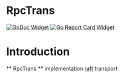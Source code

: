 # RpcTrans

[![GoDoc Widget]][GoDoc] [![Go Report Card Widget]][Go Report Card]

[GoDoc]: https://godoc.org/github.com/eslizn/hashicorp-raft-transport-rpc
[GoDoc Widget]: https://godoc.org/github.com/eslizn/hashicorp-raft-transport-rpc?status.svg
[Go Report Card Widget]: https://goreportcard.com/badge/github.com/eslizn/hashicorp-raft-transport-rpc
[Go Report Card]: https://goreportcard.com/report/github.com/eslizn/hashicorp-raft-transport

# Introduction

** RpcTrans ** implementation [raft](https://github.com/hashicorp/raft) transport
